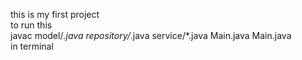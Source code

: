 this is my first project
<br>
 to run this 
 <br>
 javac model/*.java repository/*.java service/*.java Main.java
 Main.java 
 <br>
 in terminal 

